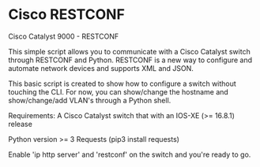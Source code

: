 # Cisco RESTCONF
Cisco Catalyst 9000 - RESTCONF

This simple script allows you to communicate with a Cisco Catalyst switch through RESTCONF and Python.
RESTCONF is a new way to configure and automate network devices and supports XML and JSON.

This basic script is created to show how to configure a switch without touching the CLI.
For now,  you can show/change the hostname and show/change/add VLAN's through a Python shell.

Requirements:
A Cisco Catalyst switch that with an IOS-XE (>= 16.8.1) release

Python version >= 3
Requests (pip3 install requests)

Enable 'ip http server' and 'restconf' on the switch and you're ready to go.
